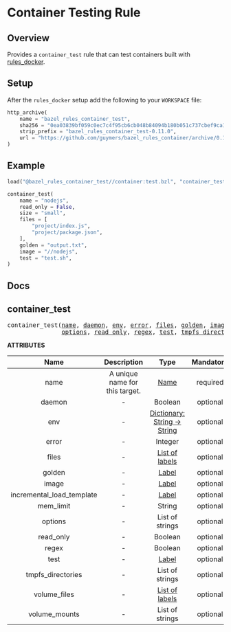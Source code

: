 # Container Testing Rule

## Overview

Provides a `container_test` rule that can test containers built with [rules_docker](https://github.com/bazelbuild/rules_docker).

## Setup

After the `rules_docker` setup add the following to your `WORKSPACE` file:

```python
http_archive(
    name = "bazel_rules_container_test",
    sha256 = "0ea03839bf059c0ec7c4f95cb6cb048b84094b180b051c737cbef9ca150bcc0b",
    strip_prefix = "bazel_rules_container_test-0.11.0",
    url = "https://github.com/guymers/bazel_rules_container/archive/0.11.0.tar.gz",
)
```

## Example

```python
load("@bazel_rules_container_test//container:test.bzl", "container_test")

container_test(
    name = "nodejs",
    read_only = False,
    size = "small",
    files = [
        "project/index.js",
        "project/package.json",
    ],
    golden = "output.txt",
    image = "//nodejs",
    test = "test.sh",
)
```

## Docs

<!-- Generated with Stardoc: http://skydoc.bazel.build -->

<a name="#container_test"></a>

## container_test

<pre>
container_test(<a href="#container_test-name">name</a>, <a href="#container_test-daemon">daemon</a>, <a href="#container_test-env">env</a>, <a href="#container_test-error">error</a>, <a href="#container_test-files">files</a>, <a href="#container_test-golden">golden</a>, <a href="#container_test-image">image</a>, <a href="#container_test-incremental_load_template">incremental_load_template</a>, <a href="#container_test-mem_limit">mem_limit</a>,
               <a href="#container_test-options">options</a>, <a href="#container_test-read_only">read_only</a>, <a href="#container_test-regex">regex</a>, <a href="#container_test-test">test</a>, <a href="#container_test-tmpfs_directories">tmpfs_directories</a>, <a href="#container_test-volume_files">volume_files</a>, <a href="#container_test-volume_mounts">volume_mounts</a>)
</pre>



**ATTRIBUTES**


| Name  | Description | Type | Mandatory | Default |
| :-------------: | :-------------: | :-------------: | :-------------: | :-------------: |
| name |  A unique name for this target.   | <a href="https://bazel.build/docs/build-ref.html#name">Name</a> | required |  |
| daemon |  -   | Boolean | optional | False |
| env |  -   | <a href="https://bazel.build/docs/skylark/lib/dict.html">Dictionary: String -> String</a> | optional | {} |
| error |  -   | Integer | optional | 0 |
| files |  -   | <a href="https://bazel.build/docs/build-ref.html#labels">List of labels</a> | optional | [] |
| golden |  -   | <a href="https://bazel.build/docs/build-ref.html#labels">Label</a> | optional | None |
| image |  -   | <a href="https://bazel.build/docs/build-ref.html#labels">Label</a> | optional | None |
| incremental_load_template |  -   | <a href="https://bazel.build/docs/build-ref.html#labels">Label</a> | optional | @io_bazel_rules_docker//container:incremental_load_template |
| mem_limit |  -   | String | optional | "" |
| options |  -   | List of strings | optional | [] |
| read_only |  -   | Boolean | optional | True |
| regex |  -   | Boolean | optional | False |
| test |  -   | <a href="https://bazel.build/docs/build-ref.html#labels">Label</a> | optional | None |
| tmpfs_directories |  -   | List of strings | optional | [] |
| volume_files |  -   | <a href="https://bazel.build/docs/build-ref.html#labels">List of labels</a> | optional | [] |
| volume_mounts |  -   | List of strings | optional | [] |

